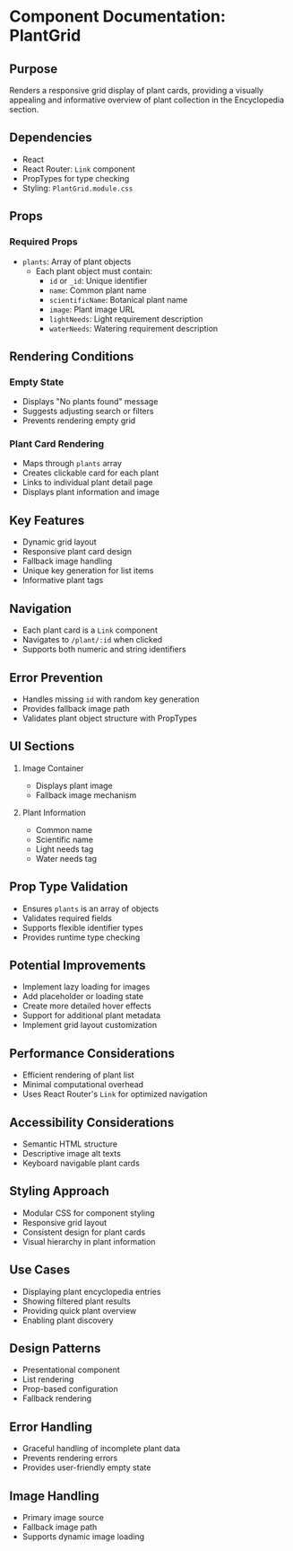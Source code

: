 # Component Documentation: PlantGrid

## Purpose
Renders a responsive grid display of plant cards, providing a visually appealing and informative overview of plant collection in the Encyclopedia section.

## Dependencies
- React
- React Router: `Link` component
- PropTypes for type checking
- Styling: `PlantGrid.module.css`

## Props
### Required Props
- `plants`: Array of plant objects
  - Each plant object must contain:
    - `id` or `_id`: Unique identifier
    - `name`: Common plant name
    - `scientificName`: Botanical plant name
    - `image`: Plant image URL
    - `lightNeeds`: Light requirement description
    - `waterNeeds`: Watering requirement description

## Rendering Conditions
### Empty State
- Displays "No plants found" message
- Suggests adjusting search or filters
- Prevents rendering empty grid

### Plant Card Rendering
- Maps through `plants` array
- Creates clickable card for each plant
- Links to individual plant detail page
- Displays plant information and image

## Key Features
- Dynamic grid layout
- Responsive plant card design
- Fallback image handling
- Unique key generation for list items
- Informative plant tags

## Navigation
- Each plant card is a `Link` component
- Navigates to `/plant/:id` when clicked
- Supports both numeric and string identifiers

## Error Prevention
- Handles missing `id` with random key generation
- Provides fallback image path
- Validates plant object structure with PropTypes

## UI Sections
1. Image Container
   - Displays plant image
   - Fallback image mechanism

2. Plant Information
   - Common name
   - Scientific name
   - Light needs tag
   - Water needs tag

## Prop Type Validation
- Ensures `plants` is an array of objects
- Validates required fields
- Supports flexible identifier types
- Provides runtime type checking

## Potential Improvements
- Implement lazy loading for images
- Add placeholder or loading state
- Create more detailed hover effects
- Support for additional plant metadata
- Implement grid layout customization

## Performance Considerations
- Efficient rendering of plant list
- Minimal computational overhead
- Uses React Router's `Link` for optimized navigation

## Accessibility Considerations
- Semantic HTML structure
- Descriptive image alt texts
- Keyboard navigable plant cards

## Styling Approach
- Modular CSS for component styling
- Responsive grid layout
- Consistent design for plant cards
- Visual hierarchy in plant information

## Use Cases
- Displaying plant encyclopedia entries
- Showing filtered plant results
- Providing quick plant overview
- Enabling plant discovery

## Design Patterns
- Presentational component
- List rendering
- Prop-based configuration
- Fallback rendering

## Error Handling
- Graceful handling of incomplete plant data
- Prevents rendering errors
- Provides user-friendly empty state

## Image Handling
- Primary image source
- Fallback image path
- Supports dynamic image loading